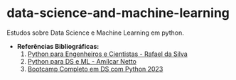 # data-science-and-machine-learning
 Estudos sobre Data Science e Machine Learning em python.
 * **Referências Bibliográficas:**
   1. [Python para Engenheiros e Cientistas - Rafael da Silva](https://www.udemy.com/course/python-para-engenheiros-e-cientistas/?kw=python+para+engenheiros&src=sac&couponCode=LETSLEARNNOWPP)
   2. [Python para DS e ML - Amílcar Netto](https://www.amazon.com.br/Python-Para-Data-Science-Descomplicado/dp/6555203374)
   3. [Bootcamp Completo em DS com Python 2023](https://www.udemy.com/course/curso-de-data-science-bootcamp-completo-em-data-science/?kw=bootcamp+completo+data+science+2023&src=sac&couponCode=LETSLEARNNOWPP)
  
